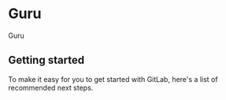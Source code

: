 # Guru

Guru

## Getting started

To make it easy for you to get started with GitLab, here's a list of recommended next steps.
